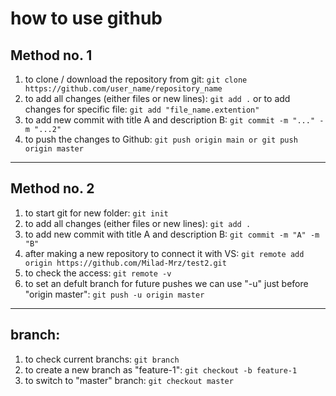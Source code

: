 # how to use github

## Method no. 1
1. to clone / download the repository from git: 
``` git clone https://github.com/user_name/repository_name ```
2. to add all changes (either files or new lines): 
``` git add . ``` 
or to add changes for specific file: 
``` git add "file_name.extention" ```  
3. to add new commit with title A and description B: 
``` git commit -m "..." -m "...2" ```
4. to push the changes to Github: 
``` git push origin main or git push origin master ```

---------------------------

## Method no. 2
1. to start git for new folder: 
``` git init ```
2. to add all changes (either files or new lines): 
``` git add . ```
3. to add new commit with title A and description B: 
``` git commit -m "A" -m "B" ```
4. after making a new repository to connect it with VS: 
``` git remote add origin https://github.com/Milad-Mrz/test2.git ```
5. to check the access: 
``` git remote -v ```
6. to set an defult branch for future pushes we can use  "-u" just before "origin master": 
``` git push -u origin master ```

-------------------------------------------------

## branch:
1. to check current branchs: 
``` git branch ```
2. to create a new branch as "feature-1": 
``` git checkout -b feature-1 ```
3. to switch to "master" branch: 
``` git checkout master ```
